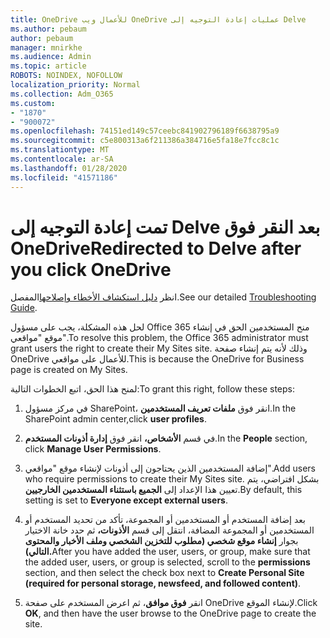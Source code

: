 ```yaml
---
title: OneDrive للأعمال ويب OneDrive عمليات إعادة التوجيه إلى Delve
ms.author: pebaum
author: pebaum
manager: mnirkhe
ms.audience: Admin
ms.topic: article
ROBOTS: NOINDEX, NOFOLLOW
localization_priority: Normal
ms.collection: Adm_O365
ms.custom:
- "1870"
- "900072"
ms.openlocfilehash: 74151ed149c57ceebc841902796189f6638795a9
ms.sourcegitcommit: c5e800313a6f211386a384716e5fa18e7fcc8c1c
ms.translationtype: MT
ms.contentlocale: ar-SA
ms.lasthandoff: 01/28/2020
ms.locfileid: "41571186"
---
```

# <a name="redirected-to-delve-after-you-click-onedrive"></a><span data-ttu-id="cd926-102">تمت إعادة التوجيه إلى Delve بعد النقر فوق OneDrive</span><span class="sxs-lookup"><span data-stu-id="cd926-102">Redirected to Delve after you click OneDrive</span></span>

<span data-ttu-id="cd926-103">انظر [دليل استكشاف الأخطاء وإصلاحها](https://docs.microsoft.com/sharepoint/support/sites/troubleshooting-guide-for-sites-stopped-at-provisioning)المفصل.</span><span class="sxs-lookup"><span data-stu-id="cd926-103">See our detailed [Troubleshooting Guide](https://docs.microsoft.com/sharepoint/support/sites/troubleshooting-guide-for-sites-stopped-at-provisioning).</span></span>

<span data-ttu-id="cd926-104">لحل هذه المشكلة، يجب على مسؤول Office 365 منح المستخدمين الحق في إنشاء موقع "مواقعي".</span><span class="sxs-lookup"><span data-stu-id="cd926-104">To resolve this problem, the Office 365 administrator must grant users the right to create their My Sites site.</span></span> <span data-ttu-id="cd926-105">وذلك لأنه يتم إنشاء صفحة OneDrive للأعمال على مواقعي.</span><span class="sxs-lookup"><span data-stu-id="cd926-105">This is because the OneDrive for Business page is created on My Sites.</span></span>

<span data-ttu-id="cd926-106">لمنح هذا الحق، اتبع الخطوات التالية:</span><span class="sxs-lookup"><span data-stu-id="cd926-106">To grant this right, follow these steps:</span></span>

1. <span data-ttu-id="cd926-107">في مركز مسؤول SharePoint، انقر فوق **ملفات تعريف المستخدمين**.</span><span class="sxs-lookup"><span data-stu-id="cd926-107">In the SharePoint admin center,click **user profiles**.</span></span>

2. <span data-ttu-id="cd926-108">في قسم **الأشخاص،** انقر فوق **إدارة أذونات المستخدم**.</span><span class="sxs-lookup"><span data-stu-id="cd926-108">In the **People** section, click **Manage User Permissions**.</span></span>

3. <span data-ttu-id="cd926-109">إضافة المستخدمين الذين يحتاجون إلى أذونات لإنشاء موقع "مواقعي".</span><span class="sxs-lookup"><span data-stu-id="cd926-109">Add users who require permissions to create their My Sites site.</span></span> <span data-ttu-id="cd926-110">بشكل افتراضي، يتم تعيين هذا الإعداد إلى **الجميع باستثناء المستخدمين الخارجيين**.</span><span class="sxs-lookup"><span data-stu-id="cd926-110">By default, this setting is set to **Everyone except external users**.</span></span>

4. <span data-ttu-id="cd926-111">بعد إضافة المستخدم أو المستخدمين أو المجموعة، تأكد من تحديد المستخدم أو المستخدمين أو المجموعة المضافة، انتقل إلى قسم **الأذونات،** ثم حدد خانة الاختيار بجوار **إنشاء موقع شخصي (مطلوب للتخزين الشخصي وملف الأخبار والمحتوى التالي).**</span><span class="sxs-lookup"><span data-stu-id="cd926-111">After you have added the user, users, or group, make sure that the added user, users, or group is selected, scroll to the **permissions** section, and then select the check box next to **Create Personal Site (required for personal storage, newsfeed, and followed content)**.</span></span>

5. <span data-ttu-id="cd926-112">انقر **فوق موافق**، ثم اعرض المستخدم على صفحة OneDrive لإنشاء الموقع.</span><span class="sxs-lookup"><span data-stu-id="cd926-112">Click **OK**, and then have the user browse to the OneDrive page to create the site.</span></span>
